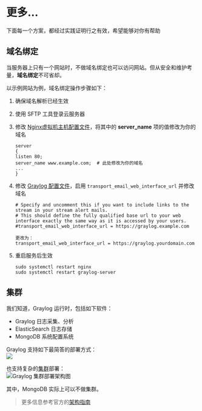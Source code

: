 # 更多...

下面每一个方案，都经过实践证明行之有效，希望能够对你有帮助

## 域名绑定

当服务器上只有一个网站时，不做域名绑定也可以访问网站。但从安全和维护考量，**域名绑定**不可省却。

以示例网站为例，域名绑定操作步骤如下：

1. 确保域名解析已经生效  
2. 使用 SFTP 工具登录云服务器
3. 修改 [Nginx虚拟机主机配置文件](/zh/stack-components.md#nginx)，将其中的 **server_name** 项的值修改为你的域名
   ```text
   server
   {
   listen 80;
   server_name www.example.com;  # 此处修改为你的域名
   ...
   }
   ```
4. 修改 [Graylog 配置文件](/zh/stack-components.md#graylog)，启用 `transport_email_web_interface_url` 并修改域名
   ```
   # Specify and uncomment this if you want to include links to the stream in your stream alert mails.
   # This should define the fully qualified base url to your web interface exactly the same way as it is accessed by your users.
   #transport_email_web_interface_url = https://graylog.example.com

   更改为：
   transport_email_web_interface_url = https://graylog.yourdomain.com
   ```

5. 重启服务后生效
   ```
   sudo systemctl restart nginx
   sudo systemctl restart graylog-server
   ```

## 集群

我们知道，Graylog 运行时，包括如下软件：  

* Graylog 日志采集、分析
* ElasticSearch 日志存储
* MongoDB 系统配置系统

Graylog 支持如下最简答的部署方式：  
![](https://libs.websoft9.com/Websoft9/DocsPicture/zh/graylog/graylog-minisetup-websoft9.png)

也支持复杂的[集群](https://docs.graylog.org/v1/docs/multinode-setup)部署：  
![Graylog 集群部署架构图](https://libs.websoft9.com/Websoft9/DocsPicture/zh/graylog/graylog-hasetup-websoft9.png)

其中，MongoDB 实际上可以不做集群。  

> 更多信息参考官方的[架构指南](https://www.slideshare.net/Graylog/graylog-engineering-design-your-architecture)

